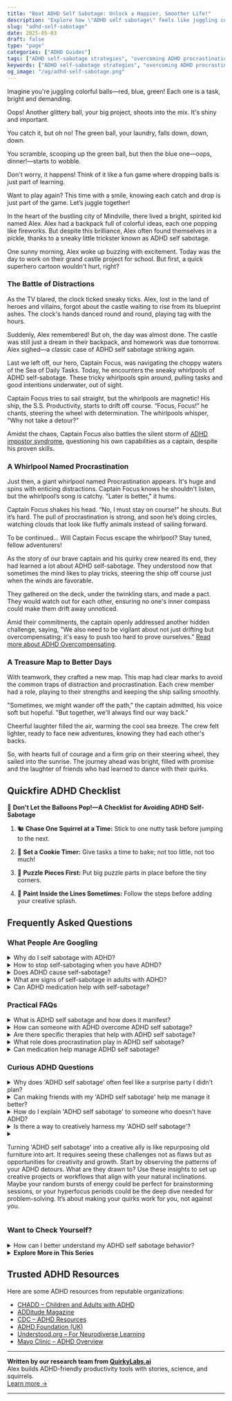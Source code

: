 ```yaml
---
title: "Beat ADHD Self Sabotage: Unlock a Happier, Smoother Life!"
description: "Explore how \"ADHD self sabotage\" feels like juggling colorful tasks, and drop the guilt! Our blog offers cozy insights and playful strategies to keep you smiling through the chaos. Feel seen and uplifted with us!"
slug: "adhd-self-sabotage"
date: 2025-05-03
draft: false
type: "page"
categories: ["ADHD Guides"]
tags: ["ADHD self-sabotage strategies", "overcoming ADHD procrastination", "managing ADHD distractions", "playful ADHD coping techniques", "adult ADHD task management", "ADHD emotional support", "ADHD productivity tips"]
keywords: ["ADHD self-sabotage strategies", "overcoming ADHD procrastination", "managing ADHD distractions", "playful ADHD coping techniques", "adult ADHD task management", "ADHD emotional support", "ADHD productivity tips"]
og_image: "/og/adhd-self-sabotage.png"
---
```


Imagine you're juggling colorful balls—red, blue, green! Each one is a task, bright and demanding.

Oops! Another glittery ball, your big project, shoots into the mix. It's shiny and important. 

You catch it, but oh no! The green ball, your laundry, falls down, down, down. 

You scramble, scooping up the green ball, but then the blue one—oops, dinner!—starts to wobble.

Don't worry, it happens! Think of it like a fun game where dropping balls is just part of learning.

Want to play again? This time with a smile, knowing each catch and drop is just part of the game. Let’s juggle together!

In the heart of the bustling city of Mindville, there lived a bright, spirited kid named Alex. Alex had a backpack full of colorful ideas, each one popping like fireworks. But despite this brilliance, Alex often found themselves in a pickle, thanks to a sneaky little trickster known as ADHD self sabotage.

One sunny morning, Alex woke up buzzing with excitement. Today was the day to work on their grand castle project for school. But first, a quick superhero cartoon wouldn't hurt, right?

### The Battle of Distractions

As the TV blared, the clock ticked sneaky ticks. Alex, lost in the land of heroes and villains, forgot about the castle waiting to rise from its blueprint ashes. The clock's hands danced round and round, playing tag with the hours.

Suddenly, Alex remembered! But oh, the day was almost done. The castle was still just a dream in their backpack, and homework was due tomorrow. Alex sighed—a classic case of ADHD self sabotage striking again.

Last we left off, our hero, Captain Focus, was navigating the choppy waters of the Sea of Daily Tasks. Today, he encounters the sneaky whirlpools of ADHD self-sabotage. These tricky whirlpools spin around, pulling tasks and good intentions underwater, out of sight.

Captain Focus tries to sail straight, but the whirlpools are magnetic! His ship, the S.S. Productivity, starts to drift off course. “Focus, Focus!” he chants, steering the wheel with determination. The whirlpools whisper, "Why not take a detour?"

Amidst the chaos, Captain Focus also battles the silent storm of [ADHD impostor syndrome](/pages/adhd-impostor-syndrome/), questioning his own capabilities as a captain, despite his proven skills.

### A Whirlpool Named Procrastination

Just then, a giant whirlpool named Procrastination appears. It's huge and spins with enticing distractions. Captain Focus knows he shouldn't listen, but the whirlpool’s song is catchy. "Later is better," it hums.

Captain Focus shakes his head. “No, I must stay on course!” he shouts. But it’s hard. The pull of procrastination is strong, and soon he’s doing circles, watching clouds that look like fluffy animals instead of sailing forward.

To be continued... Will Captain Focus escape the whirlpool? Stay tuned, fellow adventurers!

As the story of our brave captain and his quirky crew neared its end, they had learned a lot about ADHD self-sabotage. They understood now that sometimes the mind likes to play tricks, steering the ship off course just when the winds are favorable.

They gathered on the deck, under the twinkling stars, and made a pact. They would watch out for each other, ensuring no one's inner compass could make them drift away unnoticed.

Amid their commitments, the captain openly addressed another hidden challenge, saying, "We also need to be vigilant about not just drifting but overcompensating; it's easy to push too hard to prove ourselves." [Read more about ADHD Overcompensating](/pages/adhd-overcompensating/).

### A Treasure Map to Better Days

With teamwork, they crafted a new map. This map had clear marks to avoid the common traps of distraction and procrastination. Each crew member had a role, playing to their strengths and keeping the ship sailing smoothly.

"Sometimes, we might wander off the path," the captain admitted, his voice soft but hopeful. "But together, we'll always find our way back."

Cheerful laughter filled the air, warming the cool sea breeze. The crew felt lighter, ready to face new adventures, knowing they had each other's backs.

So, with hearts full of courage and a firm grip on their steering wheel, they sailed into the sunrise. The journey ahead was bright, filled with promise and the laughter of friends who had learned to dance with their quirks.

## Quickfire ADHD Checklist

🎈 **Don't Let the Balloons Pop!—A Checklist for Avoiding ADHD Self-Sabotage**

1. 🐿️ **Chase One Squirrel at a Time:** Stick to one nutty task before jumping to the next.

2. 🍪 **Set a Cookie Timer:** Give tasks a time to bake; not too little, not too much!

3. 🧩 **Puzzle Pieces First:** Put big puzzle parts in place before the tiny corners.

4. 🎨 **Paint Inside the Lines Sometimes:** Follow the steps before adding your creative splash.

## Frequently Asked Questions



### What People Are Googling

<details><summary>Why do I self sabotage with ADHD?</summary><p>Self-sabotage with ADHD can often be a way of coping with past challenges or overwhelming expectations. It's like your brain's way of hitting the pause button when things seem too much or too complex to handle at the moment. Remember, ADHD affects your executive functioning, which includes planning, focusing, and following through on tasks, so sometimes your actions might not align with your intentions. It's important to be kind to yourself and recognize this as a part of your journey, not a personal flaw. You're doing just fine, and with strategies and understanding, you can navigate this.</p></details>
<details><summary>How to stop self-sabotaging when you have ADHD?</summary><p>Oh, self-sabotage can be such a tricky habit to unwind, especially with ADHD in the mix! First, try to embrace self-awareness by noticing the patterns that lead up to self-sabotaging behaviors. Are there specific triggers or times when you're more likely to be hard on yourself? Once you identify these, you can start implementing small, manageable strategies tailored to those moments—like setting gentle reminders or breaking tasks into smaller steps. Remember, each small step you take towards understanding and modifying your actions is a big leap towards turning those self-sabotaging habits into self-supporting ones. You're doing wonderfully by just addressing this; keep going at your own pace!</p></details>
<details><summary>Does ADHD cause self-sabotage?</summary><p>Absolutely, the feelings of self-sabotage you're experiencing are actually quite common among those with ADHD. The challenges with planning, impulse control, and maintaining focus can sometimes lead us to act in ways that seem like we're undermining our own efforts. It’s like wanting to bake a cake but accidentally turning off the oven halfway through — not because you want a gooey mess, but because your attention shifted. Remember, recognizing these patterns is a big step towards managing them, and you're definitely not alone in this journey.</p></details>
<details><summary>What are signs of self-sabotage in adults with ADHD?</summary><p>Absolutely, recognizing signs of self-sabotage is a big step towards understanding yourself better. Adults with ADHD might notice self-sabotage in behaviors like procrastinating on important tasks, setting unrealistic goals, or constantly doubting their abilities which can lead to a cycle of stress and underachievement. It's also common to seek out new, exciting projects and then struggle to follow through, which can feel really frustrating. Remember, acknowledging these patterns is like gently untangling knots; it’s the first step towards smoother sailing.</p></details>
<details><summary>Can ADHD medication help with self-sabotage?</summary><p>Absolutely, ADHD medication can often be a helpful tool in managing self-sabotage. Many people find that the right medication improves their focus and impulse control, making it easier to stick to plans and complete tasks. This can lead to a decrease in procrastination and an increase in self-confidence, as you start to trust in your own ability to follow through. It’s like having a gentle guide by your side, helping you steer clear of those self-sabotage pitfalls.</p></details>



### Practical FAQs

<details><summary>What is ADHD self sabotage and how does it manifest?</summary><p>Ah, self-sabotage in ADHD can feel like an internal tug-of-war. It's when someone unintentionally hinders their own success and fulfillment of goals, often due to the executive function challenges that come with ADHD. This might manifest as procrastinating on important tasks, struggling with time management, or repeatedly getting into conflicts in relationships. Understanding that this isn't about a lack of effort or care, but rather how ADHD can affect one’s actions, is key to gently navigating and overcoming these hurdles.</p></details>
<details><summary>How can someone with ADHD overcome ADHD self sabotage?</summary><p>Absolutely, tackling self-sabotage with ADHD can feel daunting, but you're already on a positive path by seeking strategies. A great start is understanding your unique ADHD patterns and what triggers your self-sabotage behaviors. This self-awareness can help you preemptively set up supportive routines and boundaries. Additionally, breaking tasks into smaller, manageable steps and celebrating each accomplishment can boost your confidence and keep you motivated. Remember, every small step forward is a victory!</p></details>
<details><summary>Are there specific therapies that help with ADHD self sabotage?</summary><p>Absolutely, there are several therapeutic approaches that can be really helpful in managing self-sabotage when you have ADHD. Cognitive Behavioral Therapy (CBT) is particularly great because it helps in identifying and changing the negative thought patterns and behaviors that often contribute to self-sabotage. Another helpful approach is coaching, which focuses on setting realistic goals and learning strategies to achieve them, keeping you motivated and on track. And remember, finding the right therapist or coach who understands ADHD can make a big difference in effectively managing these challenges.</p></details>
<details><summary>What role does procrastination play in ADHD self sabotage?</summary><p>Procrastination can feel like a big, comfy blanket for those of us with ADHD, but it often ends up being a bit of a sneaky trickster. It's not that you're lazy or not capable; rather, procrastination in ADHD can stem from difficulties managing time, feeling overwhelmed by tasks, or fear of failure. This can lead to a cycle of self-sabotage where delaying tasks increases stress and decreases self-confidence. Remember, understanding this pattern is a huge first step towards managing it, and there are strategies and support that can really help turn things around.</p></details>
<details><summary>Can medication help manage ADHD self sabotage?</summary><p>Absolutely, medication can be a helpful tool in managing ADHD and the self-sabotaging behaviors that sometimes come with it. When ADHD symptoms are better controlled through medication, it can be easier to maintain focus, follow through on tasks, and make decisions that align with your goals — all of which can reduce instances of self-sabotage. Of course, medication is just one piece of the puzzle, and it works best when combined with other strategies like coaching, therapy, or helpful routines. Always consult with a healthcare provider to explore the best options tailored to your needs.</p></details>



### Curious ADHD Questions

<details><summary>Why does 'ADHD self sabotage' often feel like a surprise party I didn't plan?</summary><p>Oh, that feeling is all too familiar, isn't it? When you have ADHD, self-sabotage often feels like a surprise party because it sneaks up on you, despite your best intentions. It's like your brain decides to throw a wrench in your plans without sending you the memo first! This happens because the unique wiring of the ADHD brain can make it tough to follow through with plans, manage impulses, and keep track of personal goals. Remember, you're not alone in this, and understanding these patterns is a cozy step towards managing them better. 🌟</p></details>
<details><summary>Can making friends with my 'ADHD self sabotage' help me manage it better?</summary><p>Absolutely, befriending your 'ADHD self-sabotage' can be a transformative step towards managing it more effectively. By understanding and empathizing with those parts of yourself, you can start to notice the patterns and triggers that lead to self-sabotage. This self-awareness allows you to approach these moments with kindness and develop strategies tailored to your needs. It's like learning to gently navigate a ship through familiar waters—you become more skilled at steering clear of the rocks each time.</p></details>
<details><summary>How do I explain 'ADHD self sabotage' to someone who doesn't have ADHD?</summary><p>Absolutely, explaining ADHD-related self-sabotage can be a bit tricky but is so valuable for increasing understanding. You might start by saying that sometimes, a person with ADHD might unintentionally make decisions that disrupt their progress, not because they want to fail, but because their brain manages focus, emotions, and impulses differently. It's a bit like having a quirky co-pilot in your brain that sometimes muddles the controls at crucial moments. Assure them that understanding and support can really make a difference in managing these challenges.</p></details>
<details><summary>Is there a way to creatively harness my 'ADHD self sabotage'?</summary><p>Absolutely, turning self-sabotaging habits into creative fuel is a wonderful approach! One method is to channel your energy into structured brainstorming sessions where your spontaneous ideas can thrive without boundaries initially. Then, gently guide these ideas into more structured plans, using tools like timers or apps to keep you on track without stifling your natural creativity. Remember, your vibrant mind is like a garden; with a bit of nurturing and structure, it can bloom beautifully!</p></details>
<details><summary><p>Turning 'ADHD self sabotage' into a creative ally is like repurposing old furniture into art. It requires seeing these challenges not as flaws but as opportunities for creativity and growth. Start by observing the patterns of your ADHD detours. What are they drawn to? Use these insights to set up creative projects or workflows that align with your natural inclinations. Maybe your random bursts of energy could be perfect for brainstorming sessions, or your hyperfocus periods could be the deep dive needed for problem-solving. It’s about making your quirks work for you, not against you.</p></summary><p>Absolutely, turning ADHD self-sabotage into a creative ally can be a truly empowering process! Start by gently noticing the unique ways your ADHD shows up. Maybe you find yourself diving deep into topics on a whim or shifting focus unexpectedly. These are not just quirks, they're hints at your natural workflow! By tuning into these patterns, you can design creative projects or tailor your work process to harness these bursts of energy and periods of hyperfocus. It's like channeling your inner creativity to work with your ADHD, transforming potential stumbling blocks into stepping stones for innovation and success.</p></details>



### Want to Check Yourself?

<details><summary>How can I better understand my ADHD self sabotage behavior?</summary><p>Absolutely, understanding self-sabotage linked to ADHD can be a bit of a journey, but you're definitely not alone in this. It often starts with recognizing your triggers and the situations where these behaviors pop up. Try keeping a little journal where you note down moments you feel might be self-sabotage, like procrastinating or overcommitting. Understanding the patterns and your emotional responses can really help in finding strategies that work specifically for you, turning these insights into action. You're doing a great job by starting to address this, and each step you take is a piece of the puzzle fitting together!</p></details>

<script type="application/ld+json">
{
  "@context": "https://schema.org",
  "@type": "FAQPage",
  "mainEntity": [
    {
      "@type": "Question",
      "name": "Why do I self sabotage with ADHD?",
      "acceptedAnswer": {
        "@type": "Answer",
        "text": "Self-sabotage with ADHD can often be a way of coping with past challenges or overwhelming expectations. It's like your brain's way of hitting the pause button when things seem too much or too complex to handle at the moment. Remember, ADHD affects your executive functioning, which includes planning, focusing, and following through on tasks, so sometimes your actions might not align with your intentions. It's important to be kind to yourself and recognize this as a part of your journey, not a personal flaw. You're doing just fine, and with strategies and understanding, you can navigate this."
      }
    },
    {
      "@type": "Question",
      "name": "How to stop self-sabotaging when you have ADHD?",
      "acceptedAnswer": {
        "@type": "Answer",
        "text": "Oh, self-sabotage can be such a tricky habit to unwind, especially with ADHD in the mix! First, try to embrace self-awareness by noticing the patterns that lead up to self-sabotaging behaviors. Are there specific triggers or times when you're more likely to be hard on yourself? Once you identify these, you can start implementing small, manageable strategies tailored to those moments\u2014like setting gentle reminders or breaking tasks into smaller steps. Remember, each small step you take towards understanding and modifying your actions is a big leap towards turning those self-sabotaging habits into self-supporting ones. You're doing wonderfully by just addressing this; keep going at your own pace!"
      }
    },
    {
      "@type": "Question",
      "name": "Does ADHD cause self-sabotage?",
      "acceptedAnswer": {
        "@type": "Answer",
        "text": "Absolutely, the feelings of self-sabotage you're experiencing are actually quite common among those with ADHD. The challenges with planning, impulse control, and maintaining focus can sometimes lead us to act in ways that seem like we're undermining our own efforts. It\u2019s like wanting to bake a cake but accidentally turning off the oven halfway through \u2014 not because you want a gooey mess, but because your attention shifted. Remember, recognizing these patterns is a big step towards managing them, and you're definitely not alone in this journey."
      }
    },
    {
      "@type": "Question",
      "name": "What are signs of self-sabotage in adults with ADHD?",
      "acceptedAnswer": {
        "@type": "Answer",
        "text": "Absolutely, recognizing signs of self-sabotage is a big step towards understanding yourself better. Adults with ADHD might notice self-sabotage in behaviors like procrastinating on important tasks, setting unrealistic goals, or constantly doubting their abilities which can lead to a cycle of stress and underachievement. It's also common to seek out new, exciting projects and then struggle to follow through, which can feel really frustrating. Remember, acknowledging these patterns is like gently untangling knots; it\u2019s the first step towards smoother sailing."
      }
    },
    {
      "@type": "Question",
      "name": "Can ADHD medication help with self-sabotage?",
      "acceptedAnswer": {
        "@type": "Answer",
        "text": "Absolutely, ADHD medication can often be a helpful tool in managing self-sabotage. Many people find that the right medication improves their focus and impulse control, making it easier to stick to plans and complete tasks. This can lead to a decrease in procrastination and an increase in self-confidence, as you start to trust in your own ability to follow through. It\u2019s like having a gentle guide by your side, helping you steer clear of those self-sabotage pitfalls."
      }
    }
  ]
}
</script>
<script type="application/ld+json">
{
  "@context": "https://schema.org",
  "@type": "Article",
  "author": {
    "@type": "Person",
    "name": "QuirkyLabs",
    "url": "https://quirkylabs.ai/about"
  },
  "headline": "\"Beat ADHD Self Sabotage: Unlock a Happier, Smoother Life!\"",
  "mainEntityOfPage": "https://blog.quirkylabs.ai/pages/adhd-self-sabotage/",
  "datePublished": "2025-05-03"
}
</script>
<script type="application/ld+json">
{
  "@context": "https://schema.org",
  "@type": "BreadcrumbList",
  "itemListElement": [
    {
      "@type": "ListItem",
      "position": 1,
      "name": "Home",
      "item": "https://quirkylabs.ai/"
    },
    {
      "@type": "ListItem",
      "position": 2,
      "name": "Blog",
      "item": "https://blog.quirkylabs.ai/"
    },
    {
      "@type": "ListItem",
      "position": 3,
      "name": "\"Beat ADHD Self Sabotage: Unlock a Happier, Smoother Life!\"",
      "item": "https://blog.quirkylabs.ai/pages/adhd-self-sabotage/"
    }
  ]
}
</script>

<details>
<summary><strong>Explore More in This Series</strong></summary>

- [Adhd Impostor Syndrome](/pages/adhd-impostor-syndrome/)
- [Adhd High Functioning Struggles](/pages/adhd-high-functioning-struggles/)
- [Adhd Masking At Work](/pages/adhd-masking-at-work/)
- [Adhd Performative Productivity](/pages/adhd-performative-productivity/)
- [Adhd Fear Of Being Found Out](/pages/adhd-fear-of-being-found-out/)
- [Adhd Overcompensating](/pages/adhd-overcompensating/)
- [Adhd Why Success Feels Fake](/pages/adhd-why-success-feels-fake/)
- [Adhd Hide Your Struggles](/pages/adhd-hide-your-struggles/)
</details>



## Trusted ADHD Resources

Here are some ADHD resources from reputable organizations:

- [CHADD – Children and Adults with ADHD](https://chadd.org)
- [ADDitude Magazine](https://www.additudemag.com)
- [CDC – ADHD Resources](https://www.cdc.gov/ncbddd/adhd)
- [ADHD Foundation (UK)](https://www.adhdfoundation.org.uk)
- [Understood.org – For Neurodiverse Learning](https://www.understood.org)
- [Mayo Clinic – ADHD Overview](https://www.mayoclinic.org/diseases-conditions/adhd)


---

**Written by our research team from [QuirkyLabs.ai](https://quirkylabs.ai)**  
Alex builds ADHD-friendly productivity tools with stories, science, and squirrels.  
[Learn more →](https://quirkylabs.ai)

---